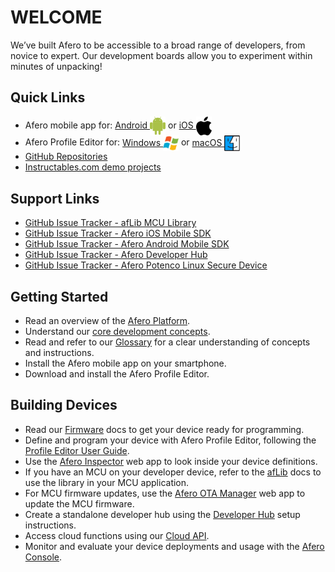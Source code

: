 # WELCOME

We’ve built Afero to be accessible to a broad range of developers, from novice to expert. Our development boards allow you to experiment within minutes of unpacking!

## Quick Links

* Afero mobile app for: [Android <img src="img/android.svg" alt="drawing" width="25" style="vertical-align:middle;margin:0px 0px;border:none">](https://play.google.com/store/apps/details?id=io.afero.tokui.prod.release) or [iOS <img src="img/apple.svg" alt="drawing" width="25" style="vertical-align:middle;margin:0px 0px;border:none">](https://apps.apple.com/us/app/afero-iot-platform/id1065087421?ls=1)
* Afero Profile Editor for: [Windows <img src="img/windows.svg" alt="drawing" width="25" style="vertical-align:middle;margin:0px 0px;border:none">](https://cdn.afero.io/latest-ape/win) or [macOS <img src="img/macos.svg" alt="drawing" width="25" style="vertical-align:middle;margin:0px 0px;border:none">](https://cdn.afero.io/latest-ape/mac)
* [GitHub Repositories](https://github.com/aferodeveloper)
* [Instructables.com demo projects](http://www.instructables.com/howto/afero)
<!---* [Afero Development Hardware - BUY HERE!](Hardware)-->

## Support Links

- [GitHub Issue Tracker - afLib MCU Library](https://github.com/aferodeveloper/afLib/issues)
- [GitHub Issue Tracker - Afero iOS Mobile SDK](https://github.com/aferodeveloper/AferoSwiftSDK/issues)
- [GitHub Issue Tracker - Afero Android Mobile SDK](https://github.com/aferodeveloper/AferoJavaSDK/issues)
- [GitHub Issue Tracker - Afero Developer Hub](https://github.com/aferodeveloper/developerhub/issues)
- [GitHub Issue Tracker - Afero Potenco Linux Secure Device](https://github.com/AferoCE/potenco/issues)

## Getting Started

- Read an overview of the [Afero Platform](/SystemOverview).
- Understand our [core development concepts](/CoreConcepts).
- Read and refer to our [Glossary](/Glossary) for a clear understanding of concepts and instructions.
- Install the Afero mobile app on your smartphone.
- Download and install the Afero Profile Editor.

## Building Devices

- Read our [Firmware](/FW-API)  <!--- and [Hardware](/HWRef)---> docs to get your device ready for programming.
- Define and program your device with Afero Profile Editor, following the [Profile Editor User Guide](/Projects).
- Use the [Afero Inspector](/Inspector) web app to look inside your device definitions.
- If you have an MCU on your developer device, refer to the [afLib](/API-afLib) docs to use the library in your MCU application.
- For MCU firmware updates, use the [Afero OTA Manager](/OTAMgr) web app to update the MCU firmware.
- Create a standalone developer hub using the [Developer Hub](/StandaloneHub) setup instructions.
- Access cloud functions using our [Cloud API](/CloudAPIs).
- Monitor and evaluate your device deployments and usage with the [Afero Console](/Console).